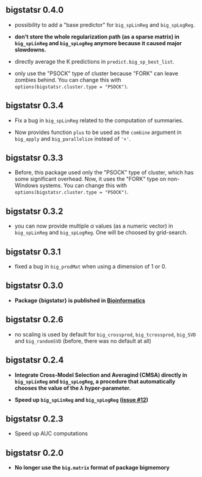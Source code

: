 ## bigstatsr 0.4.0

- possibility to add a "base predictor" for `big_spLinReg` and `big_spLogReg`.

- **don't store the whole regularization path (as a sparse matrix) in `big_spLinReg` and `big_spLogReg` anymore because it caused major slowdowns.**

- directly average the K predictions in `predict.big_sp_best_list`.

- only use the "PSOCK" type of cluster because "FORK" can leave zombies behind. You can change this with `options(bigstatsr.cluster.type = "PSOCK")`.

## bigstatsr 0.3.4

- Fix a bug in `big_spLinReg` related to the computation of summaries.

- Now provides function `plus` to be used as the `combine` argument in `big_apply` and `big_parallelize` instead of `'+'`.

## bigstatsr 0.3.3

- Before, this package used only the "PSOCK" type of cluster, which has some significant overhead. Now, it uses the "FORK" type on non-Windows systems. You can change this with `options(bigstatsr.cluster.type = "PSOCK")`.

## bigstatsr 0.3.2

- you can now provide multiple $\alpha$ values (as a numeric vector) in `big_spLinReg` and `big_spLogReg`. One will be choosed by grid-search.

## bigstatsr 0.3.1

- fixed a bug in `big_prodMat` when using a dimension of 1 or 0.

## bigstatsr 0.3.0

- **Package {bigstatsr} is published in [Bioinformatics](https://doi.org/10.1093/bioinformatics/bty185)**

## bigstatsr 0.2.6

- no scaling is used by default for `big_crossprod`, `big_tcrossprod`, `big_SVD` and `big_randomSVD` (before, there was no default at all)

## bigstatsr 0.2.4

- **Integrate Cross-Model Selection and Averagind (CMSA) directly in `big_spLinReg` and `big_spLogReg`, a procedure that automatically chooses the value of the $\lambda$ hyper-parameter.**

- **Speed up `big_spLinReg` and `big_spLogReg` ([issue #12](https://github.com/privefl/bigstatsr/issues/12))**

## bigstatsr 0.2.3

- Speed up AUC computations

## bigstatsr 0.2.0

- **No longer use the `big.matrix` format of package bigmemory**


